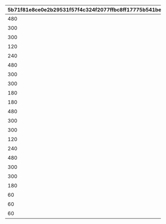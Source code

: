 |5b71f81e8ce0e2b29531f57f4c324f2077ffbc8ff17775b541beebc0df070b66|cff6fd3773f64ef86bac31551bab8dec15e90ed9ac59f28b5ff9014a91c6fa31|d6a36390cc8f1eb5416de02d35322102d9a9a864fb6117d530740bd7fece56ef|5edf90c00f484e4d359347f3bd1406aacf886532f8ece32c19d3e80c913923a6|713cc0ca8a8a7552f84203ed218065dab97f5556a24573d4f8b15e75d907ff9b|be83ae5f3014fb21663d815b09ebbe345646db22e080b24100f54eca84a14ddc|83870c0ab558804289da87b12f5f9fc7400f8b1ab0fd2eef2683bf492b594bd2|e560e57f5ee36da66250911e088705a6e81060447fa0006f436082950dbbae11|768f3fdd982072d403489c04916e1de91c7206bce281515cdfa78132e6b6ec41|fbb740da1041e562d316fbc03a551ecf55acdd663344df2f8420e830a9a102fe|532c92d93d125f34e3b2f6707055448ea7a82d6c94682b66ddb899ec323175dd|eee72046e3e6d9d0d2413471c967d72585e1532420f7a2e36c8421fe66a565ae|8178602ef0f47de00fc22de289aa408e833b29f610aacc9bd3832acbb31c9c5a|2005e0a6fc98eb76b323bc3cedf7c34ad8bbad716f477583eafe794276b137f8|895cd74c37c6a0e76e54fd08c0a29d731183e471747ab426d2bcbf4a07f8878c|375938abd10206c1aaeba464d1040fa5294709e8cc8c7091bbc3210834d50b7a|a05bc5af9bcefd27b48c671ce68a79357dc2762223a92812c0d761578790a242|bf64bd2cd210ebdf191afe6b083453ecc60a305b524318893face4bb16432d21|
| --- | --- | --- | --- | --- | --- | --- | --- | --- | --- | --- | --- | --- | --- | --- | --- | --- | --- |
|480|王都滅亡までのカウントダウン　～04/01 23：59|ロボリマ来襲！|1001|0|1000000000000|0|2019/04/01|bgm_M220|1|1|1|1001001|2019/04/01 7:59:59|100584|bgm_M220|500000000001|4004101|
|300|王都滅亡までのカウントダウン　～04/01 23：59|ロボリマ来襲！|1001|0|500000000000|0|2019/04/01 8:00:00|bgm_M220|2|2|1|1001002|2019/04/01 12:59:59|100584|bgm_M220|300000000001|4004102|
|300|王都滅亡までのカウントダウン　～04/01 23：59|ロボリマ来襲！|1001|0|300000000000|0|2019/04/01 13:00:00|bgm_M220|3|3|1|1001003|2019/04/01 17:59:59|100584|bgm_M220|100000000001|4004103|
|120|王都滅亡までのカウントダウン　～04/01 23：59|ロボリマ来襲！|1001|0|100000000000|0|2019/04/01 18:00:00|bgm_M220|4|1|1|1001001|2019/04/01 19:59:59|100584|bgm_M220|50000000001|4004104|
|240|王都滅亡までのカウントダウン　～04/01 23：59|ロボリマ来襲！|1001|0|50000000000|0|2019/04/01 20:00:00|bgm_M220|5|2|1|1001002|2019/04/01 23:59:59|100584|bgm_M220|0|0|
|480|王都滅亡までのカウントダウン　～04/01 23：59|ロボリマ来襲！|1001|0|0|0|2019/04/01|bgm_M220|8|1|1|1001004|2019/04/01 7:59:59|100584|bgm_M220|0|4004109|
|300|王都滅亡までのカウントダウン　～04/01 23：59|ロボリマ来襲！|1001|0|0|0|2019/04/01 8:00:00|bgm_M220|9|2|1|1001005|2019/04/01 12:59:59|100584|bgm_M220|0|0|
|300|王都滅亡までのカウントダウン　～04/01 23：59|ロボリマ来襲！|1001|0|0|0|2019/04/01 13:00:00|bgm_M220|10|3|1|1001006|2019/04/01 17:59:59|100584|bgm_M220|0|0|
|180|王都滅亡までのカウントダウン　～04/01 23：59|ロボリマ来襲！|1001|0|0|0|2019/04/01 18:00:00|bgm_M220|11|1|1|1001004|2019/04/01 20:59:59|100584|bgm_M220|0|0|
|180|王都滅亡までのカウントダウン　～04/01 23：59|ロボリマ来襲！|1001|0|0|0|2019/04/01 21:00:00|bgm_M220|12|2|1|1001005|2019/04/01 23:59:59|100584|bgm_M220|0|0|
|480|バトル オブ ランドソル 巨影復活　～04/01 23：59|巨影復活|1002|0|2500000000000|0|2020/04/01|bgm_M220|15|1|1|1002001|2020/04/01 7:59:59|100584|bgm_M220|1250000000001|4004101|
|300|バトル オブ ランドソル 巨影復活　～04/01 23：59|巨影復活|1002|0|1250000000000|0|2020/04/01 8:00:00|bgm_M220|16|2|1|1002002|2020/04/01 12:59:59|100584|bgm_M220|750000000001|4004102|
|300|バトル オブ ランドソル 巨影復活　～04/01 23：59|巨影復活|1002|0|750000000000|0|2020/04/01 13:00:00|bgm_M220|17|3|1|1002003|2020/04/01 17:59:59|100584|bgm_M220|250000000001|4004103|
|120|バトル オブ ランドソル 巨影復活　～04/01 23：59|巨影復活|1002|0|250000000000|0|2020/04/01 18:00:00|bgm_M220|18|1|1|1002001|2020/04/01 19:59:59|100584|bgm_M220|125000000001|4004104|
|240|バトル オブ ランドソル 巨影復活　～04/01 23：59|巨影復活|1002|0|125000000000|0|2020/04/01 20:00:00|bgm_M220|19|2|1|1002002|2020/04/01 23:59:59|100584|bgm_M220|0|0|
|480|バトル オブ ランドソル 巨影復活　～04/01 23：59|巨影復活|1002|0|0|0|2020/04/01|bgm_M220|22|1|1|1002004|2020/04/01 7:59:59|100584|bgm_M220|0|4004109|
|300|バトル オブ ランドソル 巨影復活　～04/01 23：59|巨影復活|1002|0|0|0|2020/04/01 8:00:00|bgm_M220|23|2|1|1002005|2020/04/01 12:59:59|100584|bgm_M220|0|0|
|300|バトル オブ ランドソル 巨影復活　～04/01 23：59|巨影復活|1002|0|0|0|2020/04/01 13:00:00|bgm_M220|24|3|1|1002006|2020/04/01 17:59:59|100584|bgm_M220|0|0|
|180|バトル オブ ランドソル 巨影復活　～04/01 23：59|巨影復活|1002|0|0|0|2020/04/01 18:00:00|bgm_M220|25|1|1|1002004|2020/04/01 20:59:59|100584|bgm_M220|0|0|
|60|バトル オブ ランドソル 巨影復活　～04/01 23：59|巨影復活|1002|0|0|0|2020/04/01 21:00:00|bgm_M220|26|2|1|1002005|2020/04/01 21:59:59|100584|bgm_M220|0|0|
|60|バトル オブ ランドソル 巨影復活　～04/01 23：59|巨影復活|1002|0|0|0|2020/04/01 22:00:00|bgm_M220|27|3|1|1002006|2020/04/01 22:59:59|100584|bgm_M220|0|0|
|60|バトル オブ ランドソル 巨影復活　～04/01 23：59|巨影復活|1002|0|0|0|2020/04/01 23:00:00|bgm_M220|28|1|1|1002004|2020/04/01 23:59:59|100584|bgm_M220|0|0|